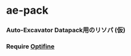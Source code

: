 # ae-pack
### Auto-Excavator Datapack用のリソパ (仮)
### Require [Optifine](https://optifine.net/downloads)
